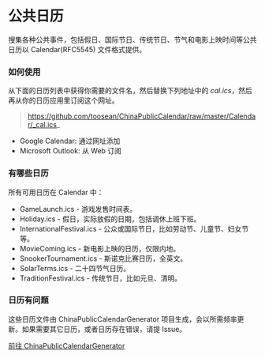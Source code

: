 # 公共日历

搜集各种公共事件，包括假日、国际节日、传统节日、节气和电影上映时间等公共日历以 Calendar(RFC5545) 文件格式提供。

### 如何使用

从下面的日历列表中获得你需要的文件名，然后替换下列地址中的 _cal.ics_，然后再从你的日历应用里订阅这个网址。

> https://github.com/toosean/ChinaPublicCalendar/raw/master/Calendar/_cal.ics_

* Google Calendar: 通过网址添加
* Microsoft Outlook: 从 Web 订阅

### 有哪些日历

所有可用日历在 Calendar 中：

* GameLaunch.ics - 游戏发售时间表。
* Holiday.ics - 假日，实际放假的日期，包括调休上班下班。
* InternationalFestival.ics - 公众或国际节日，比如劳动节、儿童节、妇女节等。
* MovieComing.ics - 新电影上映的日历，仅限内地。
* SnookerTournament.ics - 斯诺克比赛日历，全英文。
* SolarTerms.ics - 二十四节气日历。
* TraditionFestival.ics - 传统节日，比如元旦、清明。

### 日历有问题

这些日历文件由 ChinaPublicCalendarGenerator 项目生成，会以所需频率更新。如果需要其它日历，或者日历存在错误，请提 Issue。

[前往 ChinaPublicCalendarGenerator](https://github.com/toosean/ChinaPublicCalendarGenerator)